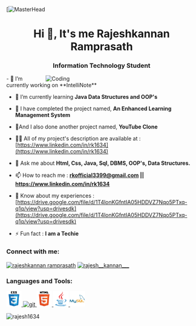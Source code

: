 [![MasterHead](https://miro.medium.com/v2/resize:fit:900/1*b29pJKZqp6Jxb3rd9QlJiw.png)
<h1 align="center">Hi 👋, It's me Rajeshkannan Ramprasath</h1>
<h3 align="center">Information Technology Student</h3>

<img align="right" alt="Coding" width="400" src="https://cdn.dribbble.com/users/1162077/screenshots/3848914/programmer.gif">
- 🔭 I’m currently working on **IntelliNote**

- 🌱 I’m currently learning **Java Data Structures and OOP's**

- 👯 I have completed the project named, **An Enhanced Learning Management System**

- 🤝And I also done another project named, **YouTube Clone**

- 👨‍💻 All of my project's description are available at :
  [https://www.linkedin.com/in/rk1634](https://www.linkedin.com/in/rk1634)

- 💬 Ask me about **Html, Css, Java, Sql, DBMS, OOP's, Data Structures.**

- 📫 How to reach me :
  **rkofficial3399@gmail.com || https://www.linkedin.com/in/rk1634**

- 📄 Know about my experiences : [https://drive.google.com/file/d/1T4lonKGfntIA05HDDVZ7Nqo5PTxq-q1q/view?usp=drivesdk](https://drive.google.com/file/d/1T4lonKGfntIA05HDDVZ7Nqo5PTxq-q1q/view?usp=drivesdk)

- ⚡ Fun fact : **I am a Techie**

<h3 align="left">Connect with me:</h3>
<p align="left">
<a href="https://linkedin.com/in/rajeshkannan ramprasath" target="blank"><img align="center" src="https://raw.githubusercontent.com/rahuldkjain/github-profile-readme-generator/master/src/images/icons/Social/linked-in-alt.svg" alt="rajeshkannan ramprasath" height="30" width="40" /></a>
<a href="https://instagram.com/rajesh__kannan___" target="blank"><img align="center" src="https://raw.githubusercontent.com/rahuldkjain/github-profile-readme-generator/master/src/images/icons/Social/instagram.svg" alt="rajesh__kannan___" height="30" width="40" /></a>
</p>

<h3 align="left">Languages and Tools:</h3>
<p align="left"> <a href="https://www.w3schools.com/css/" target="_blank" rel="noreferrer"> <img src="https://raw.githubusercontent.com/devicons/devicon/master/icons/css3/css3-original-wordmark.svg" alt="css3" width="40" height="40"/> </a> <a href="https://git-scm.com/" target="_blank" rel="noreferrer"> <img src="https://www.vectorlogo.zone/logos/git-scm/git-scm-icon.svg" alt="git" width="40" height="40"/> </a> <a href="https://www.w3.org/html/" target="_blank" rel="noreferrer"> <img src="https://raw.githubusercontent.com/devicons/devicon/master/icons/html5/html5-original-wordmark.svg" alt="html5" width="40" height="40"/> </a> <a href="https://www.java.com" target="_blank" rel="noreferrer"> <img src="https://raw.githubusercontent.com/devicons/devicon/master/icons/java/java-original.svg" alt="java" width="40" height="40"/> </a> <a href="https://www.mysql.com/" target="_blank" rel="noreferrer"> <img src="https://raw.githubusercontent.com/devicons/devicon/master/icons/mysql/mysql-original-wordmark.svg" alt="mysql" width="40" height="40"/> </a> </p>

<p><img align="center" src="https://github-readme-stats.vercel.app/api/top-langs?username=rajesh1634&show_icons=true&locale=en&layout=compact" alt="rajesh1634" /></p>
